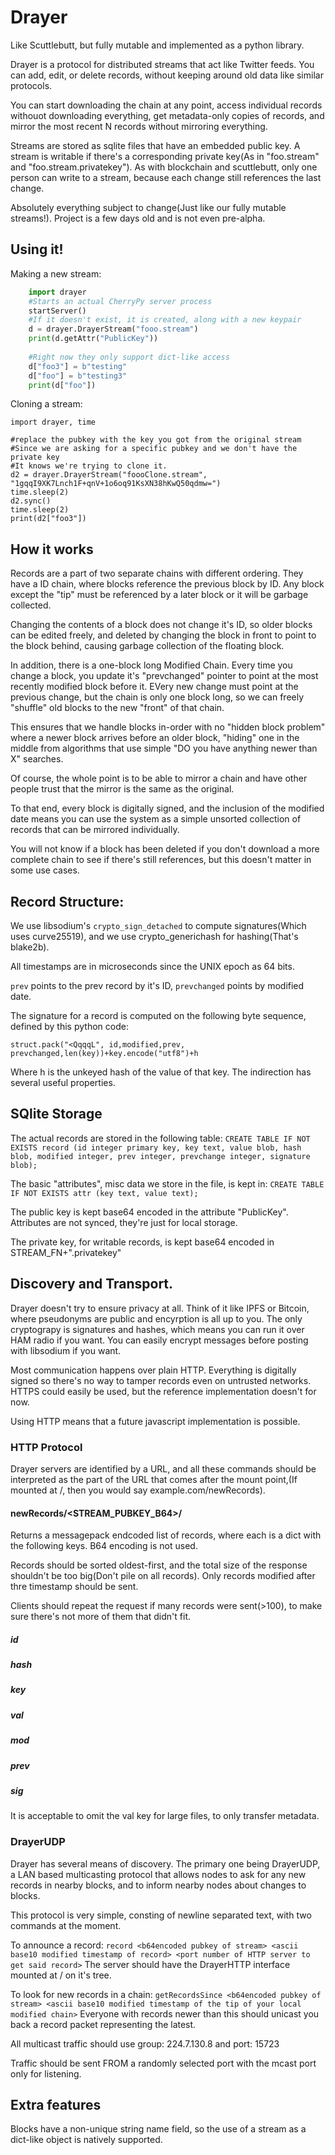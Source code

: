 # Drayer
Like Scuttlebutt, but fully mutable and implemented as a python library.

Drayer is a protocol for distributed streams that act like Twitter feeds.
You can add, edit, or delete records, without keeping around old data like similar protocols.

You can start downloading the chain at any point, access individual records withouot downloading everything,
get metadata-only copies of records, and mirror the most recent N records without mirroring everything.

Streams are stored as sqlite files that have an embedded public key. A stream is writable if there's a corresponding
private key(As in "foo.stream" and "foo.stream.privatekey").  As with blockchain and scuttlebutt, only one person can
write to a stream, because each change still references the last change.


Absolutely everything subject to change(Just like our fully mutable streams!). Project is a few days old and
is not even pre-alpha.


## Using it!

Making a new stream:
```python
	import drayer
	#Starts an actual CherryPy server process
	startServer()
	#If it doesn't exist, it is created, along with a new keypair
	d = drayer.DrayerStream("fooo.stream")
	print(d.getAttr("PublicKey"))
	
	#Right now they only support dict-like access
	d["foo3"] = b"testing"
	d["foo"] = b"testing3"
	print(d["foo"])
```

Cloning a stream:
```
import drayer, time

#replace the pubkey with the key you got from the original stream
#Since we are asking for a specific pubkey and we don't have the private key
#It knows we're trying to clone it.
d2 = drayer.DrayerStream("foooClone.stream", "1gqqI9XK7Lnch1F+qnV+1o6oq91KsXN38hKwQ50qdmw=")
time.sleep(2)
d2.sync()
time.sleep(2)
print(d2["foo3"])
```


## How it works

Records are a part of two separate chains with different ordering. They have a ID chain, where blocks reference the previous
block by ID. Any block except the "tip" must be referenced by a later block or it will be garbage collected.

Changing the contents of a block does not change it's ID, so older blocks can be edited freely, and deleted by changing the block in
front to point to the block behind, causing garbage collection of the floating block.

In addition, there is a one-block long Modified Chain. Every time you change a block, you update it's "prevchanged" pointer
to point at the most recently modified block before it. EVery new change must point at the previous change, but the chain is
only one block long, so we can freely "shuffle" old blocks to the new "front" of that chain.


This ensures that we handle blocks in-order with no "hidden block problem" where a newer block arrives before an older block, "hiding"
one in the middle from algorithms that use simple "DO you have anything newer than X" searches.

Of course, the whole point is to be able to mirror a chain and have other people trust that the mirror is the same as the original.

To that end, every block is digitally signed, and the inclusion of the modified date means you can use the system as a simple
unsorted collection of records that can be mirrored individually.

You will not know if a block has been deleted if you don't download a more complete chain to see if there's still
references, but this doesn't matter in some use cases.



## Record Structure:
     
 We use libsodium's `crypto_sign_detached` to compute signatures(Which uses curve25519), and we use
 crypto_generichash for hashing(That's blake2b). 
 
 All timestamps are in microseconds since the UNIX epoch as 64 bits.
 
 `prev` points to the prev record by it's ID, `prevchanged`	points by modified date.

 The signature for a record is computed on the following byte sequence, defined by this
 python code:
 
 `struct.pack("<QqqqL", id,modified,prev, prevchanged,len(key))+key.encode("utf8")+h`
 
 Where h is the unkeyed hash of the value of that key. The indirection has several useful
 properties.


## SQlite Storage
The actual records are stored in the following table:
`CREATE TABLE IF NOT EXISTS record (id integer primary key, key text, value blob, hash blob, modified integer, prev integer, prevchange integer, signature blob);`

The basic "attributes", misc data we store in the file, is kept in:
`CREATE TABLE IF NOT EXISTS attr (key text, value text);`

The public key is kept base64 encoded in the attribute "PublicKey". Attributes are not synced, they're just for local storage.

The private key, for writable records, is kept base64 encoded in STREAM_FN+".privatekey"


## Discovery and Transport.

Drayer doesn't try to ensure privacy at all. Think of it like IPFS or Bitcoin, where pseudonyms are public and encyrption is
all up to you.  The only cryptograpy is signatures and hashes, which means you can run it over HAM radio if you want.  You
can easily encrypt messages before posting with libsodium if you want.

Most communication happens over plain HTTP. Everything is digitally signed so there's no way to tamper records even on
untrusted networks. HTTPS could easily be used, but the reference implementation doesn't for now.

Using HTTP means that a future javascript implementation is possible.



### HTTP Protocol

Drayer servers are identified by a URL, and all these commands should be interpreted as the part of the URL that comes after
the mount point,(If mounted at /, then you would say example.com/newRecords).

#### newRecords/<STREAM_PUBKEY_B64>/<TIMESTAMP>

Returns a messagepack endcoded list of records, where each is a dict with the following keys. B64 encoding is not used.

Records should be sorted oldest-first, and the total size of the response shouldn't be too big(Don't pile on all records).
Only records modified after thre timestamp should be sent.

Clients should repeat the request if many records were sent(>100), to make sure there's not more of them that didn't fit.

##### id
##### hash
##### key
##### val
##### mod
##### prev
##### sig

It is acceptable to omit the val key for large files, to only transfer metadata.


### DrayerUDP
Drayer has several means of discovery. The primary one being DrayerUDP, a LAN based multicasting protocol that allows
nodes to ask for any new records in nearby blocks, and to inform nearby nodes about changes to blocks.

This protocol is very simple, consting of newline separated text, with two commands at the moment.

To announce a record:
`
record
<b64encoded pubkey of stream>
<ascii base10 modified timestamp of record>
<port number of HTTP server to get said record>
`
The server should have the DrayerHTTP interface mounted at / on it's tree.


To look for new records in a chain:
`
getRecordsSince
<b64encoded pubkey of stream>
<ascii base10 modified timestamp of the tip of your local modified chain>
`
Everyone with records newer than this should unicast you back a record packet representing the latest.

All multicast traffic should use group: 224.7.130.8 and port: 15723

Traffic should be sent FROM a randomly selected port with the mcast port only for listening.

## Extra features

Blocks have a non-unique string name field, so the use of a stream as a dict-like object is natively supported.
